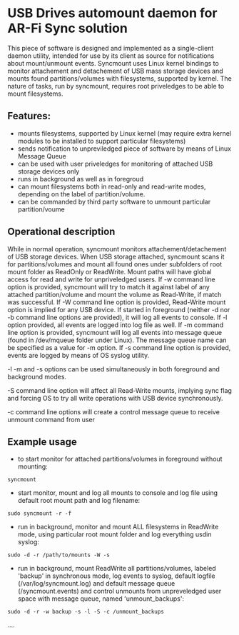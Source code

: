 
# USB Drives automount daemon for AR-Fi Sync solution

This piece of software is designed and implemented as a single-client daemon utility,
intended for use by its client as source for notifications about mount/unmount events.
Syncmount uses Linux kernel bindings to monitor attachement and detachement of USB mass storage devices and mounts found partitions/volumes with filesystems, supported by kernel.
The nature of tasks, run by syncmount, requires root priveledges to be able to mount filesystems.

## Features:

* mounts filesystems, supported by Linux kernel (may require extra kernel modules to be installed to support particular filesystems)
* sends notification to unpreviledged piece of software by means of Linux Message Queue
* can be used with user priveledges for monitoring of attached USB storage devices only
* runs in background as well as in foregroud
* can mount filesystems both in read-only and read-write modes, depending on the label of partition/volume.
* can be commanded by third party software to unmount particular partition/voume

## Operational description

While in normal operation, syncmount monitors attachement/detachement of USB storage devices.
When USB storage attached, syncmount scans it for partitions/volumes and mount all found ones under subfolders of root mount folder as ReadOnly or ReadWrite. Mount paths will have global access for read and write for unpriveledged users. If -w command 
line option is provided, syncmount will try to match it against label of any attached partition/volume and mount the volume as Read-Write, if match was successful. If -W command line option is provided, Read-Write mount option is implied for any USB device.
If started in foreground (neither -d nor -b command line options are provided), it will log all
events to console.
If -l option provided, all events are logged into log file as well.
If -m command line option is provided, syncmount will log all events into message 
queue (found in /dev/mqueue folder under Linux). The message queue name can be specified as a value for -m option. 
If -s command line option is provided, events are logged by means of OS syslog utility.

-l -m and -s options can be used simultaneously in both foreground and background modes.

-S command line option will affect all Read-Write mounts, implying sync flag and forcing OS to try all write operations with USB device synchronously.

-c command line options will create a control message queue to receive unmount command from user


## Example usage

* to start monitor for attached partitions/volumes in foreground without mounting:
```
syncmount
```
* start monitor, mount and log all mounts to console and log file using default root mount path and log filename:
```
sudo syncmount -r -f
```
* run in background, monitor and mount ALL filesystems in ReadWrite mode, using particular root mount folder and log everything usdin syslog:
```
sudo -d -r /path/to/mounts -W -s
```
* run in background, mount ReadWrite all partitions/volumes, labeled 'backup' in synchronous mode, log events to syslog, default logfile (/var/log/syncmount.log) and default message queue (/syncmount.events) and control unmounts from unpreveledged user space with message queue, named 'unmount_backups':
```
sudo -d -r -w backup -s -l -S -c /unmount_backups
```

....